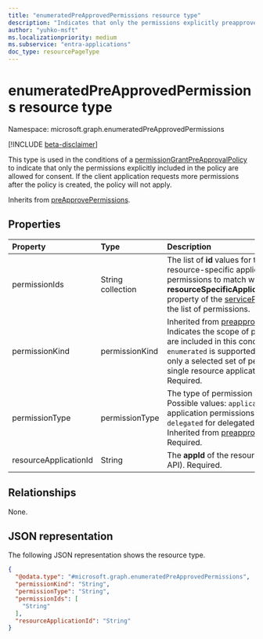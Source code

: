 ```yaml
---
title: "enumeratedPreApprovedPermissions resource type"
description: "Indicates that only the permissions explicitly preapproved will be allowed for consent."
author: "yuhko-msft"
ms.localizationpriority: medium
ms.subservice: "entra-applications"
doc_type: resourcePageType
---
```


# enumeratedPreApprovedPermissions resource type

Namespace: microsoft.graph.enumeratedPreApprovedPermissions

[!INCLUDE [beta-disclaimer](../../includes/beta-disclaimer.md)]

This type is used in the conditions of a [permissionGrantPreApprovalPolicy](permissiongrantpreapprovalpolicy.md) to indicate that only the permissions explicitly included in the policy are allowed for consent. If the client application requests more permissions after the policy is created, the policy will not apply.

Inherits from [preApprovePermissions](../resources/preapprovedpermissions.md).

## Properties
|Property|Type|Description|
|:---|:---|:---|
|permissionIds|String collection|The list of **id** values for the specific resource-specific application permissions to match with. See the **resourceSpecificApplicationPermissions** property of the [servicePrincipal](serviceprincipal.md) object for the list of permissions.|
|permissionKind|permissionKind| Inherited from [preapprovedpermissions](../resources/preapprovedpermissions.md). Indicates the scope of permissions that are included in this condition set. Only `enumerated` is supported to indicate that only a selected set of permissions from a single resource application are allowed. Required.|
|permissionType|permissionType|The type of permission being granted. Possible values: `application` for application permissions (app roles), or `delegated` for delegated permissions. Inherited from [preapprovedpermissions](../resources/preapprovedpermissions.md). Required.|
|resourceApplicationId|String|The **appId** of the resource application (the API). Required.|

## Relationships
None.

## JSON representation
The following JSON representation shows the resource type.
<!-- {
  "blockType": "resource",
  "@odata.type": "microsoft.graph.enumeratedPreApprovedPermissions"
}
-->
``` json
{
  "@odata.type": "#microsoft.graph.enumeratedPreApprovedPermissions",
  "permissionKind": "String",
  "permissionType": "String",
  "permissionIds": [
    "String"
  ],
  "resourceApplicationId": "String"
}
```
